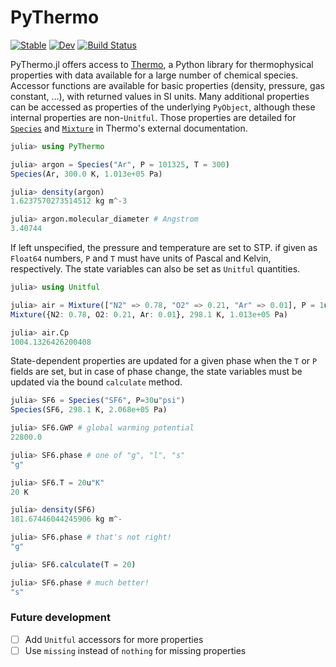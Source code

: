 # PyThermo

[![Stable](https://img.shields.io/badge/docs-stable-blue.svg)](https://stillyslalom.github.io/PyThermo.jl/stable)
[![Dev](https://img.shields.io/badge/docs-dev-blue.svg)](https://stillyslalom.github.io/PyThermo.jl/dev)
[![Build Status](https://github.com/stillyslalom/PyThermo.jl/workflows/CI/badge.svg)](https://github.com/stillyslalom/PyThermo.jl/actions)

PyThermo.jl offers access to [Thermo](https://github.com/CalebBell/thermo), a Python library for thermophysical properties with data available for a large number of chemical species. Accessor functions are available for basic properties (density, pressure, gas constant, ...), with returned values in SI units. Many additional properties can be accessed as properties of the underlying `PyObject`, although these internal properties are non-`Unitful`. Those properties are detailed for [`Species`](https://thermo.readthedocs.io/thermo.chemical.html) and [`Mixture`](https://thermo.readthedocs.io/thermo.mixture.html) in Thermo's external documentation.
```julia
julia> using PyThermo

julia> argon = Species("Ar", P = 101325, T = 300)
Species(Ar, 300.0 K, 1.013e+05 Pa)

julia> density(argon)
1.6237570273514512 kg m^-3

julia> argon.molecular_diameter # Angstrom
3.40744
```
If left unspecified, the pressure and temperature are set to STP. if given as `Float64` numbers, `P` and `T` must have units of Pascal and Kelvin, respectively. The state variables can also be set as `Unitful` quantities.
```julia
julia> using Unitful

julia> air = Mixture(["N2" => 0.78, "O2" => 0.21, "Ar" => 0.01], P = 1u"atm")
Mixture({N2: 0.78, O2: 0.21, Ar: 0.01}, 298.1 K, 1.013e+05 Pa)

julia> air.Cp
1004.1326426200408
```

State-dependent properties are updated for a given phase when the `T` or `P` fields are set, but in case of phase change, the state variables must be updated via the bound `calculate` method.
```julia
julia> SF6 = Species("SF6", P=30u"psi")
Species(SF6, 298.1 K, 2.068e+05 Pa)

julia> SF6.GWP # global warming potential
22800.0

julia> SF6.phase # one of "g", "l", "s"
"g"

julia> SF6.T = 20u"K"
20 K

julia> density(SF6)
181.67446044245906 kg m^-

julia> SF6.phase # that's not right!
"g"

julia> SF6.calculate(T = 20)

julia> SF6.phase # much better!
"s"
```

### Future development

- [ ] Add `Unitful` accessors for more properties
- [ ] Use `missing` instead of `nothing` for missing properties